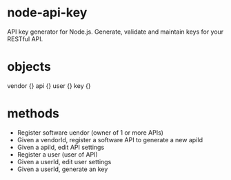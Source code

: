 node-api-key
============

API key generator for Node.js. Generate, validate and maintain keys for your RESTful API.

objects
=======

vendor {}
api {}
user {}
key {}

methods
========

- Register software uendor (owner of 1 or more APIs)
- Given a vendorId, register a software API to generate a new apiId
- Given a apiId, edit API settings
- Register a user (user of API)
- Given a userId, edit user settings
- Given a userId, generate an key

